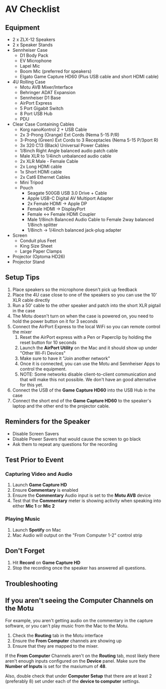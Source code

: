# AV Checklist

## Equipment

* 2 x ZLX-12 Speakers
* 2 x Speaker Stands
* Sennheiser Case
  * D1 Body Pack
  * EV Microphone
  * Lapel Mic
  * Boom Mic (preferred for speakers)
  * Elgato Game Capture HD60 (Plus USB cable and short HDMI cable)
* 4U Rolling Case
  * Motu AVB Mixer/Interface
  * Behringer ADAT Expansion
  * Sennheiser D1 Base
  * AirPort Express
  * 5 Port Gigabit Switch
  * 8 Port USB Hub
  * PDU
* Clear Case Containing Cables
  * Korg nanoKontrol 2 + USB Cable
  * 2x 3-Prong (Orange) Ext Cords (Nema 5-15 P/R)
  * 3-Prong (Green) Ext Cords to 3 Receptacles (Nema 5-15 P/3port R)
  * 3x 320 C13 (Black) Universal Power Cables
  * 1/8inch Right Angle balanced audio patch cable
  * Male XLR to 1/4inch unbalanced audio cable
  * 2x XLR Male - Female Cable
  * 2x Long HDMI cable
  * 1x Short HDMI cable
  * 2x Cat6 Ethernet Cables
  * Mini Tripod
  * Pouch
    * Seagate 500GB USB 3.0 Drive + Cable
    * Apple USB-C Digital AV Multiport Adapter
    * 2x Female HDMI -> Apple DP
    * Female HDMI -> DisplayPort
    * Female <-> Female HDMI Coupler
    * Male 1/8inch Balanced Audio Cable to Female 2way balanced 1/8inch splitter
    * 1/8inch -> 1/4inch balanced jack-plug adapter
* Screen
  * Conduit plus Feet
  * King Size Sheet
  * Large Paper Clamps
* Projector (Optoma HD26)
* Projector Stand

## Setup Tips

1. Place speakers so the microphone doesn't pick up feedback
1. Place the 4U case close to one of the speakers so you can use the 10' XLR cable directly
1. Run a 50' cable to the other speaker and patch into the short XLR pigtail in the case
1. The Motu doesn't turn on when the case is powered on, you need to hold the power button on it for 3 seconds
1. Connect the AirPort Express to the local WiFi so you can remote control the mixer
   1. Reset the AirPort express with a Pen or Paperclip by holding the reset button for 10 seconds
   1. Launch the **AirPort Utility** on the Mac and it should show up under "Other Wi-Fi Devices"
   1. Make sure to have it "Join another network"
   1. Once it is connected, you can use the Motu and Sennheiser Apps to control the equipment.
   1. NOTE: Some networks disable client-to-client communication and that will make this not possible. We don't have an good alternative for this yet.
1. Connect the USB of the **Game Capture HD60** into the USB Hub in the case
1. Connect the short end of the **Game Capture HD60** to the speaker's laptop and the other end to the projector cable.

## Reminders for the Speaker

* Disable Screen Savers
* Disable Power Savers that would cause the screen to go black
* Ask them to repeat any questions for the recording

## Test Prior to Event

### Capturing Video and Audio
1. Launch **Game Capture HD**
1. Ensure **Commentary** is enabled
1. Ensure the **Commentary** Audio input is set to the **Motu AVB** device
1. Test that the **Commentary** meter is showing activity when speaking into either **Mic 1** or **Mic 2**

### Playing Music
1. Launch **Spotify** on Mac
1. Mac Audio will output on the "From Computer 1-2" control strip

## Don't Forget

1. Hit **Record** on **Game Capture HD**
1. Stop the recording once the speaker has answered all questions.

## Troubleshooting

## If you aren't seeing the Computer Channels on the Motu
For example, you aren't getting audio on the commentary in the capture software, or you can't play music from the Mac to the Motu.

1. Check the **Routing** tab in the Motu interface
1. Ensure the **From Computer** channels are showing up
1. Ensure that they are mapped to the mixer.

If the **From Computer** Channels aren't on the **Routing** tab, most likely there aren't enough inputs configured on the **Device** panel. Make sure the **Number of Inputs** is set for the maxiumum of **48**.

Also, double check that under **Computer Setup** that there are at least 2 (preferably 8) set under each of the **device to computer** settings.
